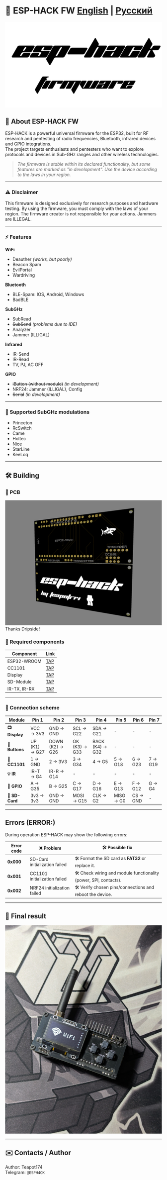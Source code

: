 <div align="left">
  <h1>📡 ESP-HACK FW   <a href="#en">English</a> | <a href="#ru">Русский</a></h1>

  ![ESP-HACK_LOGO](Pictures/ESP-HACK.png)
</div>

<div id="en">

## 🚀 About ESP-HACK FW
ESP-HACK is a powerful universal firmware for the ESP32, built for RF research and pentesting of radio frequencies, Bluetooth, infrared devices and GPIO integrations.  
The project targets enthusiasts and pentesters who want to explore protocols and devices in Sub-GHz ranges and other wireless technologies.

> *The firmware is stable within its declared functionality, but some features are marked as "in development". Use the device according to the laws in your region.*

---

### ⚠️ Disclaimer
This firmware is designed exclusively for research purposes and hardware testing. 
By using the firmware, you must comply with the laws of your region. The firmware creator is not responsible for your actions. Jammers are ILLEGAL.

---

### ⚡ Features

**WiFi**
- Deauther *(works, but poorly)*  
- Beacon Spam  
- EvilPortal  
- Wardriving

**Bluetooth**
- BLE-Spam:
IOS, Android, Windows
- BadBLE

**SubGHz**
- SubRead  
- ~~SubSend~~ *(problems due to IDE)*  
- Analyzer  
- Jammer (ILLIGAL)

**Infrared**
- IR-Send  
- IR-Read  
- TV, PJ, AC OFF

**GPIO**
- ~~iButton (without module)~~ *(in development)*  
- NRF24: Jammer (ILLIGAL), Config
- ~~Serial~~ *(in development)*

---

### 📡 Supported SubGHz modulations
- Princeton  
- RcSwitch  
- Came  
- Holtec  
- Nice  
- StarLine  
- KeeLoq

---

## 🛠️ Building

### 🔧 PCB
![ESP-HACK_PCB](Pictures/PCB.png)
Thanks Dripside!


### 🔧 Required components
| Component | Link |
|-----------|--------|
| ESP32-WROOM | [TAP](https://sl.aliexpress.ru/p?key=A7e3VOZ) |
| CC1101 | [TAP](https://sl.aliexpress.ru/p?key=Ale3VnU) |
| Display | [TAP](https://sl.aliexpress.ru/p?key=9O83V87) |
| SD-Мodule | [TAP](https://sl.aliexpress.ru/p?key=Px83VhI) |
| IR-TX, IR-RX | [TAP](https://sl.aliexpress.ru/p?key=nW83Vd3) |

---

### 🔌 Connection scheme

| Module | Pin 1 | Pin 2 | Pin 3 | Pin 4 | Pin 5 | Pin 6 | Pin 7 |
|--------|-------|-------|-------|-------|-------|-------|-------|
| **📺 Display** | VCC → 3V3 | GND → GND | SCL → G22 | SDA → G21 | - | - | - |
| **🔘 Buttons** | UP (K1) → G27 | DOWN (K2) → G26 | OK (K3) → G33 | BACK (K4) → G32 | - | - | - |
| **📡 CC1101** | 1 → GND | 2 → 3V3 | 3 → G34 | 4 → G5 | 5 → G18 | 6 → G23 | 7 → G19 |
| **💡 IR** | IR-T → G4 | IR-R → G14 | - | - | - | - | - |
| **🔌 GPIO** | A → G35 | B → G25 | C → G17 | D → G16 | E → G13 | F → G12 | G → G4 |
| **💾 SD-Card** | 3v3 → 3v3 | GND → GND | MOSI → G15 | CLK → G2 | MISO → G0 | CS → GND | - |

---

## Errors (ERROR:)
During operation ESP-HACK may show the following errors:

| Error code | ❌ Problem | 🛠️ Possible fix |
|------------|-----------|------------------|
| **0x000**  | SD-Card initialization failed | 🛠️ Format the SD card as **FAT32** or replace it. |
| **0x001**  | CC1101 initialization failed | 🛠️ Check wiring and module functionality (power, SPI, contacts). |
| **0x002**  | NRF24 initialization failed | 🛠️ Verify chosen pins/connections and reboot the device. |

---

## 📸 Final result
![ESP-HACK_Device](Pictures/Device.jpg)

---

## ✉️ Contacts / Author
Author: Teapot174  
Telegram: `@ESPH4CK`

</div>

<div id="ru" hidden>

## 🚀 О проекте ESP-HACK FW
ESP-HACK — мощная универсальная прошивка для ESP32, собранная для исследований и пентестинга радиочастот, Bluetooth, инфракрасных устройств и GPIO-интеграций.  
Проект ориентирован на энтузиастов и пентестеров, желающих исследовать протоколы и устройства в суб-гигагерцовых диапазонах и в беспроводных технологиях.

> *Прошивка стабильна в рамках заявленного функционала, но некоторые фичи отмечены как “в разработке”. Используйте устройство согласно законам вашего региона.*

---

### ⚠️ Дисклеймер
Данная прошивка разработана исключительно для исследовательских целей и тестирования оборудования. 
Используя прошивку вы обязаны соблюдать законодательство своего региона. Создатель прошивки не несет ответственность за ваши действия. Глушилки — НЕЛЕГАЛЬНЫ.

---

### ⚡ Возможности

**WiFi**
- Deauther *(работает, но плохо)*  
- Beacon Spam  
- EvilPortal  
- Wardriving

**Bluetooth**
- BLE-Spam:
IOS, Android, Windows
- BadBLE

**SubGHz**
- SubRead  
- ~~SubSend~~ *(Проблемы из-за IDE)*  
- Analyzer  
- Jammer (ILLIGAL)

**Infrared**
- IR-Send  
- IR-Read  
- TV, PJ, AC OFF

**GPIO**
- ~~iButton (без модуля)~~ *(в разработке)*  
- NRF24: Jammer (ILLIGAL), Config
- ~~Serial~~ *(в разработке)*

---

### 📡 Поддерживаемые модуляции SubGHz
- Princeton  
- RcSwitch  
- Came  
- Holtec  
- Nice  
- StarLine  
- KeeLoq

---

## 🛠️ Сборка

### 🔧 PCB
![ESP-HACK_PCB](Pictures/PCB.png)
Thanks Dripside!


### 🔧 Необходимые компоненты
| Компонент | Ссылка |
|-----------|--------|
| ESP32-WROOM | [ТЫК](https://sl.aliexpress.ru/p?key=A7e3VOZ) |
| CC1101 | [ТЫК](https://sl.aliexpress.ru/p?key=Ale3VnU) |
| Дисплей | [ТЫК](https://sl.aliexpress.ru/p?key=9O83V87) |
| SD-Module | [ТЫК](https://sl.aliexpress.ru/p?key=Px83VhI) |
| IR-TX, IR-RX | [ТЫК](https://sl.aliexpress.ru/p?key=nW83Vd3) |

---

### 🔌 Схема подключения

| Module | Pin 1 | Pin 2 | Pin 3 | Pin 4 | Pin 5 | Pin 6 | Pin 7 |
|--------|-------|-------|-------|-------|-------|-------|-------|
| **📺 Display** | VCC → 3V3 | GND → GND | SCL → G22 | SDA → G21 | - | - | - |
| **🔘 Buttons** | UP (K1) → G27 | DOWN (K2) → G26 | OK (K3) → G33 | BACK (K4) → G32 | - | - | - |
| **📡 CC1101** | 1 → GND | 2 → 3V3 | 3 → G34 | 4 → G5 | 5 → G18 | 6 → G23 | 7 → G19 |
| **💡 IR** | IR-T → G4 | IR-R → G14 | - | - | - | - | - |
| **🔌 GPIO** | A → G35 | B → G25 | C → G17 | D → G16 | E → G13 | F → G12 | G → G4 |
| **💾 SD-Card** | 3v3 → 3v3 | GND → GND | MOSI → G15 | CLK → G2 | MISO → G0 | CS → GND | - |

---

## Ошибки (ERROR:)
В процессе работы ESP-HACK могут возникать следующие ошибки:

| Код ошибки | ❌ Описание ошибки                        | 🛠️ Возможное решение                                                                 |
|------------|-------------------------------------------|--------------------------------------------------------------------------------------|
| **0x000**  | Ошибка инициализации **SD-Карты**         | 🛠️ Отформатируйте SD-карту в **FAT32** либо замените её.                            |
| **0x001**  | Ошибка инициализации **CC1101**           | 🛠️ Проверьте подключение и работоспособность модуля (питание, SPI, контакты).        |
| **0x002**  | Ошибка инициализации **NRF24**            | 🛠️ Проверьте правильность выбора пинов, соединений и перезагрузите устройство.       |

---

## 📸 Финальный результат
![ESP-HACK_Device](Pictures/Device.jpg)

---

## ✉️ Контакты / Автор
Автор: Teapot174  
Telegram: `@ESPH4CK`

</div>
